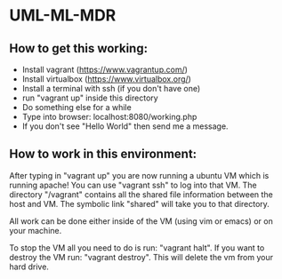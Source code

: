 # UML-ML-MDR

## How to get this working:

* Install vagrant (https://www.vagrantup.com/)
* Install virtualbox (https://www.virtualbox.org/)
* Install a terminal with ssh (if you don't have one)
* run "vagrant up" inside this directory
* Do something else for a while
* Type into browser: localhost:8080/working.php
* If you don't see "Hello World" then send me a message.

## How to work in this environment:
After typing in "vagrant up" you are now running a ubuntu VM which is running
apache! You can use "vagrant ssh" to log into that VM. The directory "/vagrant"
contains all the shared file information between the host and VM. The symbolic
link "shared" will take you to that directory.

All work can be done either inside of the VM (using vim or emacs) 
or on your machine.

To stop the VM all you need to do is run: "vagrant halt".
If you want to destroy the VM run: "vagrant destroy". This will delete
the vm from your hard drive. 




